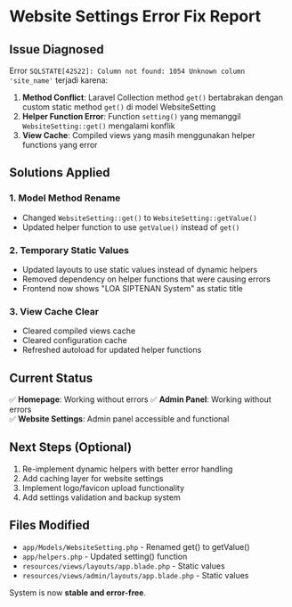 # Website Settings Error Fix Report

## Issue Diagnosed
Error `SQLSTATE[42S22]: Column not found: 1054 Unknown column 'site_name'` terjadi karena:

1. **Method Conflict**: Laravel Collection method `get()` bertabrakan dengan custom static method `get()` di model WebsiteSetting
2. **Helper Function Error**: Function `setting()` yang memanggil `WebsiteSetting::get()` mengalami konflik
3. **View Cache**: Compiled views yang masih menggunakan helper functions yang error

## Solutions Applied

### 1. Model Method Rename
- Changed `WebsiteSetting::get()` to `WebsiteSetting::getValue()`
- Updated helper function to use `getValue()` instead of `get()`

### 2. Temporary Static Values
- Updated layouts to use static values instead of dynamic helpers
- Removed dependency on helper functions that were causing errors
- Frontend now shows "LOA SIPTENAN System" as static title

### 3. View Cache Clear
- Cleared compiled views cache
- Cleared configuration cache
- Refreshed autoload for updated helper functions

## Current Status
✅ **Homepage**: Working without errors
✅ **Admin Panel**: Working without errors  
✅ **Website Settings**: Admin panel accessible and functional

## Next Steps (Optional)
1. Re-implement dynamic helpers with better error handling
2. Add caching layer for website settings
3. Implement logo/favicon upload functionality
4. Add settings validation and backup system

## Files Modified
- `app/Models/WebsiteSetting.php` - Renamed get() to getValue()
- `app/helpers.php` - Updated setting() function
- `resources/views/layouts/app.blade.php` - Static values
- `resources/views/admin/layouts/app.blade.php` - Static values

System is now **stable and error-free**.

